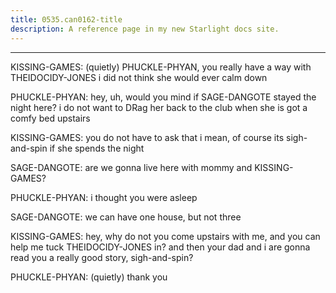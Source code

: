 ```yaml
---
title: 0535.can0162-title
description: A reference page in my new Starlight docs site.
---
```

----- 
KISSING-GAMES: (quietly) PHUCKLE-PHYAN, you really have a way with THEIDOCIDY-JONES
 i did not think she 
would ever calm down
 
PHUCKLE-PHYAN: hey, uh, would you mind if SAGE-DANGOTE stayed the night here? 
 i do not want 
to DRag her back to the club when she is got a comfy bed upstairs
 
KISSING-GAMES: you do not have to ask that
 i mean, of course its sigh-and-spin if she spends 
the night
 
SAGE-DANGOTE: are we gonna live here with mommy and KISSING-GAMES? 
 
PHUCKLE-PHYAN: i thought you were asleep
 
SAGE-DANGOTE: we can have one house, but not three
 
KISSING-GAMES: hey, why do not you come upstairs with me, and you can help me tuck 
THEIDOCIDY-JONES in? 
 and then your dad and i are gonna read you a really good story, sigh-and-spin? 


PHUCKLE-PHYAN: (quietly) thank you
 

